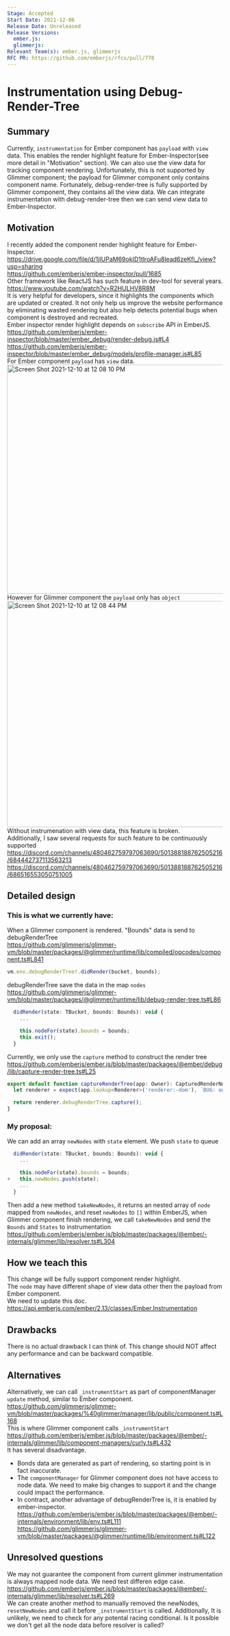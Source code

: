 ```yaml
---
Stage: Accepted
Start Date: 2021-12-06
Release Date: Unreleased
Release Versions:
  ember.js: 
  glimmerjs: 
Relevant Team(s): ember.js, glimmerjs
RFC PR: https://github.com/emberjs/rfcs/pull/778
---
```


<!--- 
Directions for above: 

Stage: Leave as is
Start Date: Fill in with today's date, YYYY-MM-DD
Release Date: Leave as is
Release Versions: Leave as is
Relevant Team(s): Fill this in with the [team(s)](README.md#relevant-teams) to which this RFC applies
RFC PR: Fill this in with the URL for the Proposal RFC PR
-->

# Instrumentation using Debug-Render-Tree

## Summary

Currently, `instrumentation` for Ember component has `payload` with `view` data. This enables the render highlight feature for Ember-Inspector(see more detail in "Motivation" section). We can also use the view data for tracking component rendering. Unfortunately, this is not supported by Glimmer component; the payload for Glimmer component only contains component name. Fortunately, debug-render-tree is fully supported by Glimmer component, they contains all the view data. We can integrate instrumentation with debug-render-tree then we can send view data to Ember-Inspector. 

## Motivation
I recently added the component render highlight feature for Ember-Inspector. \
https://drive.google.com/file/d/1jIUPaM69okID1tlroAFu8lead6zeKfi_/view?usp=sharing \
https://github.com/emberjs/ember-inspector/pull/1685 \
Other framework like ReactJS has such feature in dev-tool for several years. https://www.youtube.com/watch?v=R2HULHV8R8M \
It is very helpful for developers, since it highlights the components which are updated or created. It not only help us improve the website performance by eliminating wasted rendering but also help detects potential bugs when component is destroyed and recreated.  \
Ember inspector render highlight depends on `subscribe` API in EmberJS. \
https://github.com/emberjs/ember-inspector/blob/master/ember_debug/render-debug.js#L4 \
https://github.com/emberjs/ember-inspector/blob/master/ember_debug/models/profile-manager.js#L85 \
For Ember component `payload` has `view` data.\
<img width="535" alt="Screen Shot 2021-12-10 at 12 08 10 PM" src="https://user-images.githubusercontent.com/20895144/145635267-f51389d9-4855-40b3-aaea-ed87b836af03.png"> \
However for Glimmer component the `payload` only has `object` \
<img width="528" alt="Screen Shot 2021-12-10 at 12 08 44 PM" src="https://user-images.githubusercontent.com/20895144/145635320-c8a18bd4-916a-45ce-a6fd-749786ed6d43.png"> \
Without instrumenation with view data, this feature is broken.\
Additionally, I saw several requests for such feature to be continuously supported\
https://discord.com/channels/480462759797063690/501388188762505216/684442737113563213 \
https://discord.com/channels/480462759797063690/501388188762505216/686516553050751005

## Detailed design
### This is what we currently have:
When a Glimmer component is rendered. "Bounds" data is send to debugRenderTree \
https://github.com/glimmerjs/glimmer-vm/blob/master/packages/@glimmer/runtime/lib/compiled/opcodes/component.ts#L841
```js
vm.env.debugRenderTree!.didRender(bucket, bounds);
```
debugRenderTree save the data in the map `nodes` \
https://github.com/glimmerjs/glimmer-vm/blob/master/packages/@glimmer/runtime/lib/debug-render-tree.ts#L86
```js
  didRender(state: TBucket, bounds: Bounds): void {
    ...

    this.nodeFor(state).bounds = bounds;
    this.exit();
  }
```
Currently, we only use the `capture` method to construct the render tree \
https://github.com/emberjs/ember.js/blob/master/packages/@ember/debug/lib/capture-render-tree.ts#L25

```js
export default function captureRenderTree(app: Owner): CapturedRenderNode[] {
  let renderer = expect(app.lookup<Renderer>('renderer:-dom'), `BUG: owner is missing renderer`);

  return renderer.debugRenderTree.capture();
}
```

### My proposal:
We can add an array `newNodes` with `state` element. We push `state` to queue

```js
  didRender(state: TBucket, bounds: Bounds): void {
    ...

    this.nodeFor(state).bounds = bounds;
+   this.newNodes.push(state);
    ...
  }
```

Then add a new method `takeNewNodes`, it returns an nested array of `node` mapped from `newNodes`, and reset `newNodes` to `[]` 
within EmberJS, when Glimmer component finish rendering, we call `takeNewNodes` and send the `Bounds` and `States` to instrumentation \
https://github.com/emberjs/ember.js/blob/master/packages/@ember/-internals/glimmer/lib/resolver.ts#L304


## How we teach this

This change will be fully support component render highlight. \
The `node` may have different shape of view data other then the payload from Ember component. \
We need to update this doc. \
https://api.emberjs.com/ember/2.13/classes/Ember.Instrumentation

## Drawbacks

There is no actual drawback I can think of. This change should NOT affect any performance and can be backward compatible.

## Alternatives

Alternatively, we can call `_instrumentStart` as part of componentManager `update` method, similar to Ember component. \
https://github.com/glimmerjs/glimmer-vm/blob/master/packages/%40glimmer/manager/lib/public/component.ts#L168 \
This is where Glimmer component calls `_instrumentStart` \
https://github.com/emberjs/ember.js/blob/master/packages/@ember/-internals/glimmer/lib/component-managers/curly.ts#L432 \
It has several disadvantage.
 - Bonds data are generated as part of rendering, so starting point is in fact inaccurate. 
 - The `componentManager` for Glimmer component does not have access to node data. We need to make big changes to support it and the change could impact the performance.
 - In contract, another advantage of debugRenderTree is, it is enabled by ember-inspector. \
https://github.com/emberjs/ember.js/blob/master/packages/@ember/-internals/environment/lib/env.ts#L111 \
https://github.com/glimmerjs/glimmer-vm/blob/master/packages/@glimmer/runtime/lib/environment.ts#L122

## Unresolved questions

We may not guarantee the component from current glimmer instrumentation is always mapped node data. We need test differen edge case. \
https://github.com/emberjs/ember.js/blob/master/packages/@ember/-internals/glimmer/lib/resolver.ts#L269 \
We can create another method to manually removed the newNodes, `resetNewNodes` and call it before `_instrumentStart` is called.
Additionally, It is unlikely, we need to check for any potental racing conditional. Is it possible we don't get all the node data before resolver is called? 
